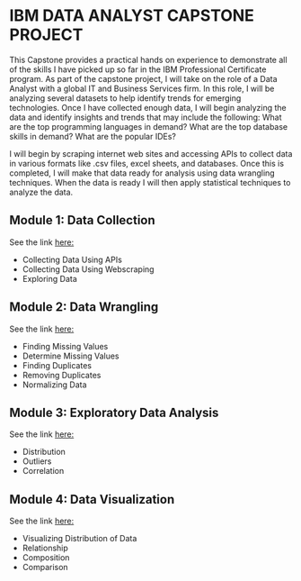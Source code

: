 # IBM DATA ANALYST CAPSTONE PROJECT
This Capstone provides a practical hands on experience to demonstrate all of the skills I have picked up so far in the IBM Professional Certificate program. As part of the capstone project, I will take on the role of a Data Analyst with a global IT and Business Services firm.
In this role, I will be analyzing several datasets to help identify trends for emerging technologies. Once I have collected enough data, I will begin analyzing the data and identify insights and trends that may include the following: What are the top programming languages in demand? What are the top database skills in demand? What are the popular IDEs?

I will begin by scraping internet web sites and accessing APIs to collect data in various formats like .csv files, excel sheets, and databases. Once this is completed, I will make that data ready for analysis using data wrangling techniques. When the data is ready I will then apply statistical techniques to analyze the data.

## Module 1: Data Collection
See the link [here:](https://github.com/tnbtrinh/IBM_Data_Analyst_Capstone_Project/tree/main/Module%201_Data%20Collection) 
- Collecting Data Using APIs
- Collecting Data Using Webscraping
- Exploring Data

## Module 2: Data Wrangling
See the link [here:](https://github.com/tnbtrinh/IBM_Data_Analyst_Capstone_Project/tree/main/Module%202_Data_Wrangling)
- Finding Missing Values
- Determine Missing Values
- Finding Duplicates
- Removing Duplicates
- Normalizing Data

## Module 3: Exploratory Data Analysis
See the link [here:](https://github.com/tnbtrinh/IBM_Data_Analyst_Capstone_Project/tree/main/Module%203_Exploratory%20Data%20Analysis%20)
- Distribution
- Outliers
- Correlation

## Module 4: Data Visualization
See the link [here:](https://github.com/tnbtrinh/IBM_Data_Analyst_Capstone_Project/tree/main/Module%204_Data%20Visualization)
- Visualizing Distribution of Data
- Relationship
- Composition
- Comparison

